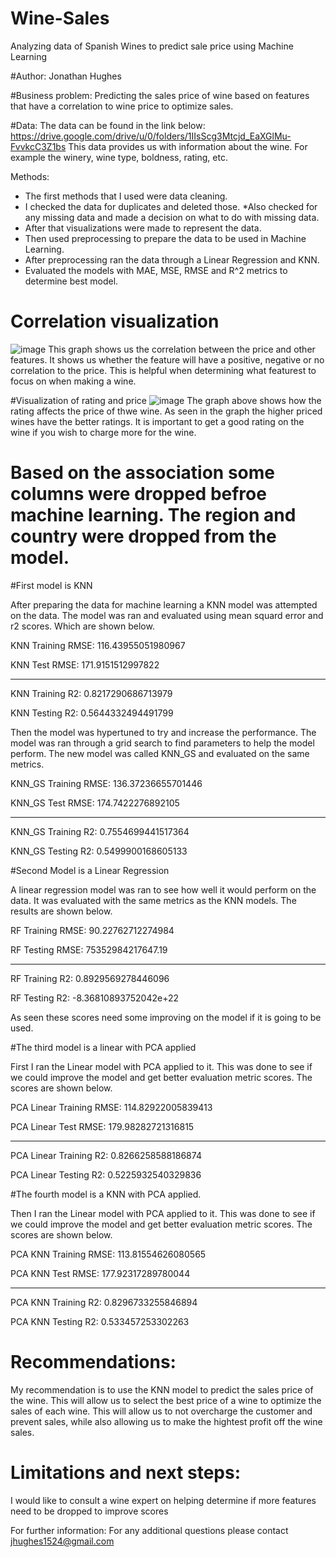 # Wine-Sales
Analyzing data of Spanish Wines to predict sale price using Machine Learning

#Author: Jonathan Hughes

#Business problem:
Predicting the sales price of wine based on features that have a correlation to wine price to optimize sales.

#Data:
The data can be found in the link below:
https://drive.google.com/drive/u/0/folders/1IIsScg3Mtcjd_EaXGlMu-FvvkcC3Z1bs
This data provides us with information about the wine. For example the winery, wine type, boldness, rating, etc.

Methods:
  * The first methods that I used were data cleaning.
  * I checked the data for duplicates and deleted those.
  *Also checked for any missing data and made a decision on what to do with missing data. 
  * After that visualizations were made to represent the data.
  * Then used preprocessing to prepare the data to be used in Machine Learning.
  * After preprocessing ran the data through a Linear Regression and KNN. 
  * Evaluated the models with MAE, MSE, RMSE and R^2 metrics to determine best model.

# Correlation visualization
![image](https://user-images.githubusercontent.com/108833661/193129047-edc4a7be-f1b4-41a0-9857-8168ddb78dcb.png)
This graph shows us the correlation between the price and other features. It shows us whether the feature will have a positive, negative or no correlation to the price. This is helpful when determining what featurest to focus on when making a wine. 

#Visualization of rating and price
![image](https://user-images.githubusercontent.com/108833661/193129120-12b121f9-20b1-4a56-bba3-44d0204a4ba6.png)
The graph above shows how the rating affects the price of thwe wine. As seen in the graph the higher priced wines have the better ratings. It is important to get a good rating on the wine if you wish to charge more for the wine. 

# Based on the association some columns were dropped befroe machine learning. The region and country were dropped from the model. 

#First model is KNN

After preparing the data for machine learning a KNN model was attempted on the data. The model was ran and evaluated using  mean squard error and r2 scores.  Which are shown below. 

KNN Training RMSE: 116.43955051980967

KNN Test RMSE: 171.9151512997822

-----
KNN Training R2: 0.8217290686713979

KNN Testing R2: 0.5644332494491799

Then the model was hypertuned to try and increase the performance. The model was ran through a grid search to find parameters to help the model perform. The new model was called KNN_GS and evaluated on the same metrics.

KNN_GS Training RMSE: 136.37236655701446

KNN_GS Test RMSE: 174.7422276892105

-----

KNN_GS Training R2: 0.7554699441517364

KNN_GS Testing R2: 0.5499900168605133

#Second Model is a Linear Regression

A linear regression model was ran to see how well it would perform on the data. It was evaluated with the same metrics as the KNN models. The results are shown below.

RF Training RMSE: 90.22762712274984

RF Testing RMSE: 75352984217647.19

-----

RF Training R2: 0.8929569278446096

RF Testing R2: -8.36810893752042e+22

As seen these scores need some improving on the model if it is going to be used. 

 #The third model is a linear with PCA applied
 
First I ran the Linear model with PCA applied to it. This was done to see if we could improve the model and get better evaluation metric scores. The scores are shown below.

PCA Linear Training RMSE: 114.82922005839413

PCA Linear Test RMSE: 179.98282721316815

-----

PCA Linear Training R2: 0.8266258588186874

PCA Linear Testing R2: 0.5225932540329836

#The fourth model is a KNN with PCA applied. 

Then I ran the Linear model with PCA applied to it. This was done to see if we could improve the model and get better evaluation metric scores. The scores are shown below. 

PCA KNN Training RMSE: 113.81554626080565

PCA KNN Test RMSE: 177.92317289780044

-----

PCA KNN Training R2: 0.8296733255846894

PCA KNN Testing R2: 0.533457253302263



# Recommendations:
My recommendation is to use the KNN  model to predict the sales price of the wine. This will allow us to select the best price of a wine to optimize the sales of each wine. This will allow us to not overcharge the customer and prevent sales, while also allowing us to make the hightest profit off the wine sales.

# Limitations and next steps:
I would like to consult a wine expert on helping determine if more features need to be dropped to improve scores

For further information: For any additional questions please contact
jhughes1524@gmail.com
